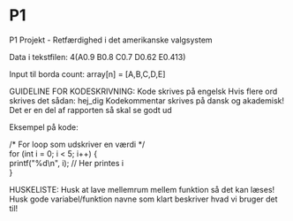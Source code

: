 # P1
P1 Projekt - Retfærdighed i det amerikanske valgsystem

Data i tekstfilen: 4(A0.9 B0.8 C0.7 D0.62 E0.413)

Input til borda count:
array[n] = [A,B,C,D,E]

GUIDELINE FOR KODESKRIVNING:
Kode skrives på engelsk
Hvis flere ord skrives det sådan: hej_dig
Kodekommentar skrives på dansk og akademisk! Det er en del af rapporten så skal se godt ud

Eksempel på kode:

/* For loop som udskriver en værdi */ <br/>
for (int i = 0; i < 5; i++) {<br/>
    printf("%d\n", i); // Her printes i<br/>
}<br/>

HUSKELISTE:
Husk at lave mellemrum mellem funktion så det kan læses!
Husk gode variabel/funktion navne som klart beskriver hvad vi bruger det til!